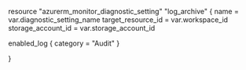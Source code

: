 resource "azurerm_monitor_diagnostic_setting" "log_archive" {
  name               = var.diagnostic_setting_name
  target_resource_id = var.workspace_id
  storage_account_id = var.storage_account_id

  enabled_log {
    category = "Audit"
  }

}

